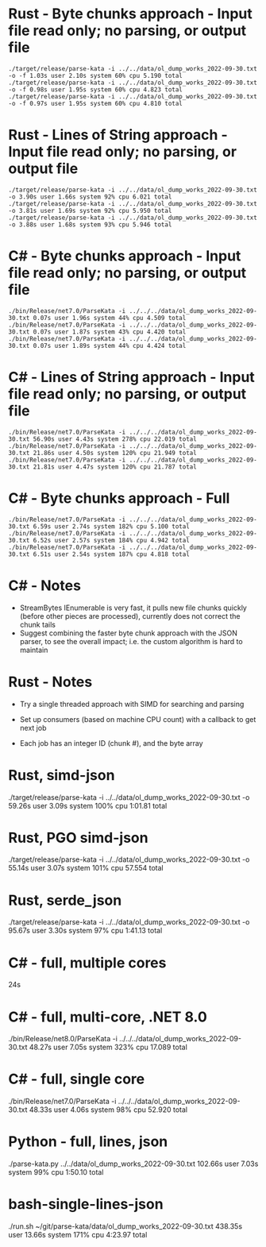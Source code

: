 # Rust - Byte chunks approach - Input file read only; no parsing, or output file

```
./target/release/parse-kata -i ../../data/ol_dump_works_2022-09-30.txt -o -f 1.03s user 2.10s system 60% cpu 5.190 total
./target/release/parse-kata -i ../../data/ol_dump_works_2022-09-30.txt -o -f 0.98s user 1.95s system 60% cpu 4.823 total
./target/release/parse-kata -i ../../data/ol_dump_works_2022-09-30.txt -o -f 0.97s user 1.95s system 60% cpu 4.810 total
```

# Rust - Lines of String approach - Input file read only; no parsing, or output file

```
./target/release/parse-kata -i ../../data/ol_dump_works_2022-09-30.txt -o 3.90s user 1.66s system 92% cpu 6.021 total
./target/release/parse-kata -i ../../data/ol_dump_works_2022-09-30.txt -o 3.81s user 1.69s system 92% cpu 5.950 total
./target/release/parse-kata -i ../../data/ol_dump_works_2022-09-30.txt -o 3.88s user 1.68s system 93% cpu 5.946 total
```

# C# - Byte chunks approach - Input file read only; no parsing, or output file

```
./bin/Release/net7.0/ParseKata -i ../../../data/ol_dump_works_2022-09-30.txt 0.07s user 1.96s system 44% cpu 4.509 total
./bin/Release/net7.0/ParseKata -i ../../../data/ol_dump_works_2022-09-30.txt 0.07s user 1.87s system 43% cpu 4.420 total
./bin/Release/net7.0/ParseKata -i ../../../data/ol_dump_works_2022-09-30.txt 0.07s user 1.89s system 44% cpu 4.424 total
```

# C# - Lines of String approach - Input file read only; no parsing, or output file

```
./bin/Release/net7.0/ParseKata -i ../../../data/ol_dump_works_2022-09-30.txt 56.90s user 4.43s system 278% cpu 22.019 total
./bin/Release/net7.0/ParseKata -i ../../../data/ol_dump_works_2022-09-30.txt 21.86s user 4.50s system 120% cpu 21.949 total
./bin/Release/net7.0/ParseKata -i ../../../data/ol_dump_works_2022-09-30.txt 21.81s user 4.47s system 120% cpu 21.787 total
```

# C# - Byte chunks approach - Full

```
./bin/Release/net7.0/ParseKata -i ../../../data/ol_dump_works_2022-09-30.txt 6.59s user 2.74s system 182% cpu 5.100 total
./bin/Release/net7.0/ParseKata -i ../../../data/ol_dump_works_2022-09-30.txt 6.52s user 2.57s system 184% cpu 4.942 total
./bin/Release/net7.0/ParseKata -i ../../../data/ol_dump_works_2022-09-30.txt 6.51s user 2.54s system 187% cpu 4.818 total
```

# C# - Notes

- StreamBytes IEnumerable is very fast, it pulls new file chunks quickly (before other pieces are processed), currently does not correct the chunk tails
- Suggest combining the faster byte chunk approach with the JSON parser, to see the overall impact; i.e. the custom algorithm is hard to maintain

# Rust - Notes

- Try a single threaded approach with SIMD for searching and parsing

- Set up consumers (based on machine CPU count) with a callback to get next job
- Each job has an integer ID (chunk #), and the byte array

# Rust, simd-json

./target/release/parse-kata -i ../../data/ol_dump_works_2022-09-30.txt -o 59.26s user 3.09s system 100% cpu 1:01.81 total

# Rust, PGO simd-json

./target/release/parse-kata -i ../../data/ol_dump_works_2022-09-30.txt -o 55.14s user 3.07s system 101% cpu 57.554 total

# Rust, serde_json

./target/release/parse-kata -i ../../data/ol_dump_works_2022-09-30.txt -o 95.67s user 3.30s system 97% cpu 1:41.13 total

# C# - full, multiple cores

24s

# C# - full, multi-core, .NET 8.0

./bin/Release/net8.0/ParseKata -i ../../../data/ol_dump_works_2022-09-30.txt 48.27s user 7.05s system 323% cpu 17.089 total

# C# - full, single core

./bin/Release/net7.0/ParseKata -i ../../../data/ol_dump_works_2022-09-30.txt 48.33s user 4.06s system 98% cpu 52.920 total

# Python - full, lines, json

./parse-kata.py ../../data/ol_dump_works_2022-09-30.txt 102.66s user 7.03s system 99% cpu 1:50.10 total

# bash-single-lines-json

./run.sh ~/git/parse-kata/data/ol_dump_works_2022-09-30.txt 438.35s user 13.66s system 171% cpu 4:23.97 total
